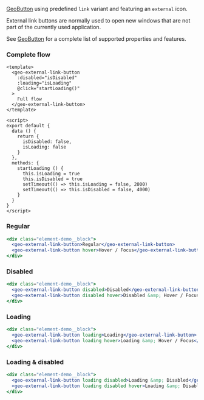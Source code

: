 [GeoButton](./#/Elements/GeoButton) using predefined `link` variant and featuring an `external` icon.

External link buttons are normally used to open new windows that are not part of the currently used application.

See [GeoButton](./#/Elements/GeoButton) for a complete list of supported properties and features.

### Complete flow

```vue live
<template>
  <geo-external-link-button
    :disabled="isDisabled"
    :loading="isLoading"
    @click="startLoading()"
  >
    Full flow
  </geo-external-link-button>
</template>

<script>
export default {
  data () {
    return {
      isDisabled: false,
      isLoading: false
    }
  },
  methods: {
    startLoading () {
      this.isLoading = true
      this.isDisabled = true
      setTimeout(() => this.isLoading = false, 2000)
      setTimeout(() => this.isDisabled = false, 4000)
    }
  }
}
</script>
```

### Regular

```jsx live
<div class="element-demo__block">
  <geo-external-link-button>Regular</geo-external-link-button>
  <geo-external-link-button hover>Hover / Focus</geo-external-link-button>
</div>
```

### Disabled

```jsx live
<div class="element-demo__block">
  <geo-external-link-button disabled>Disabled</geo-external-link-button>
  <geo-external-link-button disabled hover>Disabled &amp; Hover / Focus</geo-external-link-button>
</div>
```

### Loading

```jsx live
<div class="element-demo__block">
  <geo-external-link-button loading>Loading</geo-external-link-button>
  <geo-external-link-button loading hover>Loading &amp; Hover / Focus</geo-external-link-button>
</div>
```

### Loading & disabled

```jsx live
<div class="element-demo__block">
  <geo-external-link-button loading disabled>Loading &amp; Disabled</geo-external-link-button>
  <geo-external-link-button loading disabled hover>Loading &amp; Disabled</geo-external-link-button>
</div>
```

